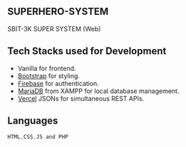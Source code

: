 ## SUPERHERO-SYSTEM
SBIT-3K SUPER SYSTEM (Web)

## Tech Stacks used for Development

- Vanilla for frontend.
- [Bootstrap](https://getbootstrap.com/docs/5.3/getting-started/introduction/) for styling.
- [Firebase](https://firebase.google.com/docs/auth/web/start) for authentication.
- [MariaDB](https://mariadb.org/) from XAMPP for local database management.
- [Vercel](https://github.com/vercel/examples/tree/main/solutions/node-hello-world) JSONs for simultaneous REST APIs.

## Languages

```powershell
HTML,CSS,JS and PHP
```
